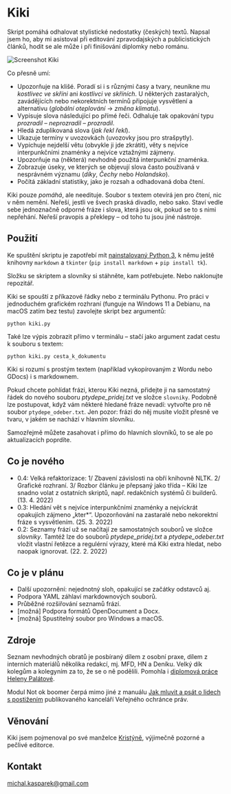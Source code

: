 # Kiki

Skript pomáhá odhalovat stylistické nedostatky (českých) textů. Napsal jsem ho, aby mi asistoval při editování zpravodajských a publicistických článků, hodit se ale může i při finišování diplomky nebo románu.

![Screenshot Kiki](https://michalkasparek.cz/img/kiki_screen3.png)

Co přesně umí:

- Upozorňuje na klišé. Poradí si i s různými časy a tvary, neunikne mu _kostlivec ve skříni_ ani _kostlivci ve skříních_. U některých zastaralých, zavádějících nebo nekorektních termínů připojuje vysvětlení a alternativu (_globální oteplování_ → _změna klimatu_).
- Vypisuje slova následující po přímé řeči. Odhaluje tak opakování typu _prozradil – neprozradil – prozradil_.
- Hledá zduplikovaná slova (_jak řekl řekl_).
- Ukazuje termíny v uvozovkách (uvozovky jsou pro strašpytly).
- Vypichuje nejdelší větu (obvykle ji jde zkrátit), věty s nejvíce interpunkčními znaménky a nejvíce vztažnými zájmeny.
- Upozorňuje na (některá) nevhodně použitá interpunkční znaménka.
- Zobrazuje úseky, ve kterých se objevují slova často používaná v nesprávném významu (_díky_, _Čechy_ nebo _Holandsko_).  
- Počítá základní statistiky, jako je rozsah a odhadovaná doba čtení.

Kiki pouze _pomáhá_, ale needituje. Soubor s textem otevírá jen pro čtení, nic v něm nemění. Neřeší, jestli ve švech praská divadlo, nebo sako. Staví vedle sebe jednoznačně odporné fráze i slova, která jsou ok, pokud se to s nimi nepřehání. Neřeší pravopis a překlepy – od toho tu jsou jiné nástroje.

## Použití

Ke spuštění skriptu je zapotřebí mít [nainstalovaný Python 3](https://naucse.python.cz/lessons/beginners/install/), k němu ještě knihovny ```markdown``` a ```tkinter``` (```pip install markdown``` + ```pip install tk```).

Složku se skriptem a slovníky si stáhněte, kam potřebujete. Nebo naklonujte repozitář.

Kiki se spouští z příkazové řádky nebo z terminálu Pythonu. Pro práci v jednoduchém grafickém rozhraní (funguje na Windows 11 a Debianu, na macOS zatím bez testu) zavolejte skript bez argumentů:

    python kiki.py

Také lze výpis zobrazit přímo v terminálu – stačí jako argument zadat cestu k souboru s textem:

    python kiki.py cesta_k_dokumentu

Kiki si rozumí s prostým textem (například vykopírovaným z Wordu nebo GDocs) i s markdownem.

Pokud chcete pohlídat frázi, kterou Kiki nezná, přidejte ji na samostatný řádek do nového souboru _ptydepe_pridej.txt_ ve složce ```slovniky```. Podobně lze postupovat, když vám některé hledané fráze nevadí: vytvořte pro ně soubor ```ptydepe_odeber.txt```. Jen pozor: frázi do něj musíte vložit přesně ve tvaru, v jakém se nachází v hlavním slovníku.

Samozřejmě můžete zasahovat i přímo do hlavních slovníků, to se ale po aktualizacích poprdíte.

## Co je nového

- 0.4: Velká refaktorizace: 1/ Zbavení závislosti na obří knihovně NLTK. 2/ Grafické rozhraní. 3/ Rozbor článku je přepsaný jako třída – Kiki lze snadno volat z ostatních skriptů, např. redakčních systémů či builderů. (13. 4. 2022)
- 0.3: Hledání vět s nejvíce interpunkčními znaménky a nejvíckrát opakujích zájmeno „kter*“. Upozorňování na zastaralé nebo nekorektní fráze s vysvětlením. (25. 3. 2022)
- 0.2: Seznamy frází už se načítají ze samostatných souborů ve složce _slovniky_. Tamtéž lze do souborů _ptydepe_pridej.txt_ a _ptydepe_odeber.txt_ vložit vlastní řetězce a regulérní výrazy, které má Kiki extra hledat, nebo naopak ignorovat. (22. 2. 2022)

## Co je v plánu

- Další upozornění: nejednotný sloh, opakující se začátky odstavců aj.
- Podpora YAML záhlaví markdownových souborů.
- Průběžné rozšiřování seznamů frází.
- [možná] Podpora formátů OpenDocument a Docx.
- [možná] Spustitelný soubor pro Windows a macOS.

## Zdroje

Seznam nevhodných obratů je posbíraný dílem z osobní praxe, dílem z interních materiálů několika redakcí, mj. MFD, HN a Deníku. Velký dík kolegům a kolegyním za to, že se o ně podělili. Pomohla i [diplomová práce Heleny Palátové](https://is.muni.cz/th/pvfvs/floskule_bp.pdf).

Modul Not ok boomer čerpá mimo jiné z manuálu [Jak mluvit a psát o lidech s postižením](https://www.ochrance.cz/aktualne/lide-s-postizenim-maji-mit-respekt-kvuli-sobe-nikoli-kvuli-postizeni/) publikovaného kanceláří Veřejného ochránce práv.

## Věnování

Kiki jsem pojmenoval po své manželce [Kristýně](https://www.linkedin.com/in/krist%C3%BDna-ka%C5%A1p%C3%A1rkov%C3%A1-a733131ba/), výjimečně pozorné a pečlivé editorce.

## Kontakt

[michal.kasparek@gmail.com](mailto:michal.kasparek@gmail.com)